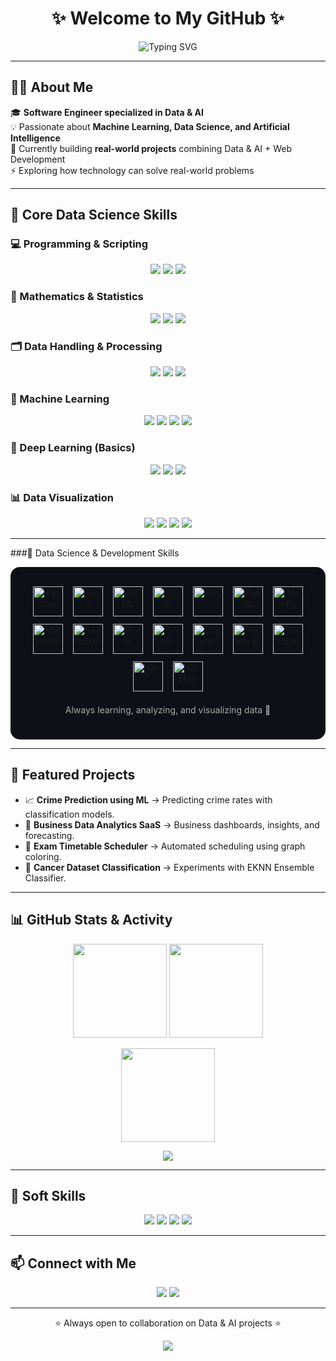 <h1 align="center">✨ Welcome to My GitHub ✨</h1>  

<p align="center">
  <img src="https://readme-typing-svg.herokuapp.com?size=24&duration=4000&color=00F729&center=true&vCenter=true&lines=Hi+I'm+Abdallah+Ahmed;Aspiring+Software+Engineer;Data+Science+%7C+AI+Enthusiast;Always+Learning+New+Technologies" alt="Typing SVG" />
</p>

---

## 👨‍💻 About Me  
🎓 **Software Engineer specialized in Data & AI**  
💡 Passionate about **Machine Learning, Data Science, and Artificial Intelligence**  
🌱 Currently building **real-world projects** combining Data & AI + Web Development  
⚡ Exploring how technology can solve real-world problems  

---

## 🧠 Core Data Science Skills  

### 💻 Programming & Scripting  
<p align="center">
  <img src="https://img.shields.io/badge/Python-3776AB?style=for-the-badge&logo=python&logoColor=white"/>
  <img src="https://img.shields.io/badge/R-276DC3?style=for-the-badge&logo=r&logoColor=white"/>
  <img src="https://img.shields.io/badge/SQL-336791?style=for-the-badge&logo=postgresql&logoColor=white"/>
</p>

### 📐 Mathematics & Statistics  
<p align="center">
  <img src="https://img.shields.io/badge/Linear_Algebra-FF6F00?style=for-the-badge"/>
  <img src="https://img.shields.io/badge/Probability_&_Statistics-4CAF50?style=for-the-badge"/>
  <img src="https://img.shields.io/badge/Calculus_Basics-2196F3?style=for-the-badge"/>
</p>

### 🗂️ Data Handling & Processing  
<p align="center">
  <img src="https://img.shields.io/badge/Data_Cleaning-9C27B0?style=for-the-badge"/>
  <img src="https://img.shields.io/badge/Data_Wrangling-00BCD4?style=for-the-badge"/>
  <img src="https://img.shields.io/badge/EDA-FFC107?style=for-the-badge"/>
</p>

### 🤖 Machine Learning  
<p align="center">
  <img src="https://img.shields.io/badge/Regression-FF5722?style=for-the-badge"/>
  <img src="https://img.shields.io/badge/Classification-795548?style=for-the-badge"/>
  <img src="https://img.shields.io/badge/Clustering-607D8B?style=for-the-badge"/>
  <img src="https://img.shields.io/badge/Model_Evaluation-009688?style=for-the-badge"/>
</p>

### 🧬 Deep Learning (Basics)  
<p align="center">
  <img src="https://img.shields.io/badge/Neural_Networks-FF4081?style=for-the-badge"/>
  <img src="https://img.shields.io/badge/TensorFlow-FF6F00?style=for-the-badge&logo=tensorflow&logoColor=white"/>
  <img src="https://img.shields.io/badge/PyTorch-EE4C2C?style=for-the-badge&logo=pytorch&logoColor=white"/>
</p>

### 📊 Data Visualization  
<p align="center">
  <img src="https://img.shields.io/badge/Matplotlib-11557c?style=for-the-badge"/>
  <img src="https://img.shields.io/badge/Seaborn-009688?style=for-the-badge"/>
  <img src="https://img.shields.io/badge/Plotly-3f4f75?style=for-the-badge"/>
  <img src="https://img.shields.io/badge/Power_BI-F2C811?style=for-the-badge&logo=powerbi&logoColor=black"/>
</p>

---
###🧠 Data Science & Development Skills
<div align="center" style="background-color:#0d1117; padding:25px; border-radius:15px;">


  <img src="https://upload.wikimedia.org/wikipedia/commons/c/c3/Python-logo-notext.svg" width="48" height="48" title="Python" style="margin: 6px;" />
  <img src="https://upload.wikimedia.org/wikipedia/en/3/30/Java_programming_language_logo.svg" width="48" height="48" title="Java" style="margin: 6px;" />
  <img src="https://upload.wikimedia.org/wikipedia/commons/3/38/HTML5_Badge.svg" width="48" height="48" title="HTML" style="margin: 6px;" />
  <img src="https://upload.wikimedia.org/wikipedia/commons/6/62/CSS3_logo.svg" width="48" height="48" title="CSS" style="margin: 6px;" />
  <img src="https://upload.wikimedia.org/wikipedia/commons/8/87/Sql_data_base_with_logo.png" width="48" height="48" title="SQL" style="margin: 6px;" />

  <img src="https://upload.wikimedia.org/wikipedia/commons/e/ed/Pandas_logo.svg" width="48" height="48" title="Pandas" style="margin: 6px;" />
  <img src="https://upload.wikimedia.org/wikipedia/commons/3/31/NumPy_logo_2020.svg" width="48" height="48" title="NumPy" style="margin: 6px;" />
  <img src="https://upload.wikimedia.org/wikipedia/commons/8/84/Matplotlib_icon.svg" width="48" height="48" title="Matplotlib" style="margin: 6px;" />
  <img src="https://seaborn.pydata.org/_images/logo-mark-lightbg.svg" width="48" height="48" title="Seaborn" style="margin: 6px;" />
  <img src="https://upload.wikimedia.org/wikipedia/commons/3/37/Plotly-logo-01-square.png" width="48" height="48" title="Plotly" style="margin: 6px;" />
  <img src="https://upload.wikimedia.org/wikipedia/commons/0/05/Scikit_learn_logo_small.svg" width="48" height="48" title="Scikit-learn" style="margin: 6px;" />

  <img src="https://upload.wikimedia.org/wikipedia/commons/3/38/Jupyter_logo.svg" width="48" height="48" title="Jupyter Notebook" style="margin: 6px;" />
  <img src="https://upload.wikimedia.org/wikipedia/commons/c/cf/New_Power_BI_Logo.svg" width="48" height="48" title="Power BI" style="margin: 6px;" />
  <img src="https://upload.wikimedia.org/wikipedia/commons/9/9f/VSCodium_Logo.svg" width="48" height="48" title="VS Code" style="margin: 6px;" />
  <img src="https://upload.wikimedia.org/wikipedia/commons/3/3f/Git_icon.svg" width="48" height="48" title="Git" style="margin: 6px;" />
  <img src="https://upload.wikimedia.org/wikipedia/commons/9/91/Octicons-mark-github.svg" width="48" height="48" title="GitHub" style="margin: 6px;" />

  <p style="color:#aaa; margin-top:15px;">Always learning, analyzing, and visualizing data 🚀</p>
</div>





---

## 🚀 Featured Projects  
- 📈 **Crime Prediction using ML** → Predicting crime rates with classification models.  
- 🏪 **Business Data Analytics SaaS** → Business dashboards, insights, and forecasting.  
- 📅 **Exam Timetable Scheduler** → Automated scheduling using graph coloring.  
- 🧬 **Cancer Dataset Classification** → Experiments with EKNN Ensemble Classifier.  

---

## 📊 GitHub Stats & Activity  

<p align="center">
  <img src="https://github-readme-stats.vercel.app/api?username=AbdalluHAhmed387&show_icons=true&theme=tokyonight&hide_border=true" height="150"/>
  <img src="https://github-readme-stats.vercel.app/api/top-langs/?username=AbdalluHAhmed387&layout=compact&theme=tokyonight&hide_border=true" height="150"/>
</p>

<p align="center">
  <img src="https://streak-stats.demolab.com/?user=AbdalluHAhmed387&theme=tokyonight&hide_border=true" height="150"/>
</p>

<p align="center">
  <img src="https://github-profile-trophy.vercel.app/?username=AbdalluHAhmed387&theme=tokyonight&no-frame=true&margin-w=15&row=1&column=7" />
</p>


---


## 🎯 Soft Skills  
<p align="center">
  <img src="https://img.shields.io/badge/Problem_Solving-1E90FF?style=for-the-badge"/>
  <img src="https://img.shields.io/badge/Teamwork-32CD32?style=for-the-badge"/>
  <img src="https://img.shields.io/badge/Communication-FF1493?style=for-the-badge"/>
  <img src="https://img.shields.io/badge/Continuous_Learning-FFD700?style=for-the-badge"/>
</p>

---

## 📫 Connect with Me  
<p align="center">
  <a href="www.linkedin.com/in/abdalluhahmed387"><img src="https://img.shields.io/badge/LinkedIn-0A66C2?style=for-the-badge&logo=linkedin&logoColor=white"/></a>
  <a href="abdalluhahmedfathy@gmail.com"><img src="https://img.shields.io/badge/Email-D14836?style=for-the-badge&logo=gmail&logoColor=white"/></a>
</p>

---

<p align="center">⭐️ Always open to collaboration on Data & AI projects ⭐️</p>

<p align="center">
  <img src="https://visitor-badge.laobi.icu/badge?page_id=USERNAME"/>
</p>
